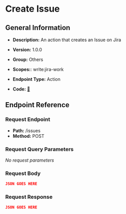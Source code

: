 # Create Issue

## General Information

- **Description:** An action that creates an Issue on Jira

- **Version:** 1.0.0
- **Group:** Others
- **Scopes:**: write:jira-work
- **Endpoint Type:** Action
- **Code:** [🔗](https://github.com/NangoHQ/integration-templates/tree/main/integrations/jira/actions/create-issue.ts)

## Endpoint Reference

### Request Endpoint

- **Path:** /issues
- **Method:** POST

### Request Query Parameters

_No request parameters_

### Request Body

```json
JSON GOES HERE
```

### Request Response

```json
JSON GOES HERE
```
